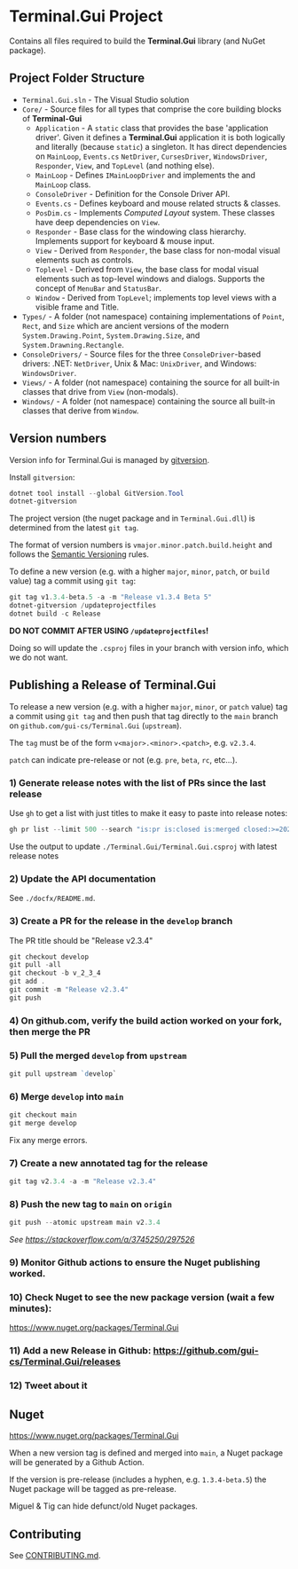 # Terminal.Gui Project

Contains all files required to build the **Terminal.Gui** library (and NuGet package).

## Project Folder Structure

- `Terminal.Gui.sln` - The Visual Studio solution
- `Core/` - Source files for all types that comprise the core building blocks of **Terminal-Gui** 
    - `Application` - A `static` class that provides the base 'application driver'. Given it defines a **Terminal.Gui** application it is both logically and literally (because `static`) a singleton. It has direct dependencies on `MainLoop`, `Events.cs` `NetDriver`, `CursesDriver`, `WindowsDriver`, `Responder`, `View`, and `TopLevel` (and nothing else).
    - `MainLoop` - Defines `IMainLoopDriver` and implements the and `MainLoop` class.
    - `ConsoleDriver` - Definition for the Console Driver API.
    - `Events.cs` - Defines keyboard and mouse related structs & classes. 
    - `PosDim.cs` - Implements *Computed Layout* system. These classes have deep dependencies on `View`.
    - `Responder` - Base class for the windowing class hierarchy. Implements support for keyboard & mouse input.
    - `View` - Derived from `Responder`, the base class for non-modal visual elements such as controls.
    - `Toplevel` - Derived from `View`, the base class for modal visual elements such as top-level windows and dialogs. Supports the concept of `MenuBar` and `StatusBar`.
    - `Window` - Derived from `TopLevel`; implements top level views with a visible frame and Title.
- `Types/` - A folder (not namespace) containing implementations of `Point`, `Rect`, and `Size` which are ancient versions of the modern `System.Drawing.Point`, `System.Drawing.Size`, and `System.Drawning.Rectangle`.
- `ConsoleDrivers/` - Source files for the three `ConsoleDriver`-based drivers: .NET: `NetDriver`, Unix & Mac: `UnixDriver`, and Windows: `WindowsDriver`.
- `Views/` - A folder (not namespace) containing the source for all built-in classes that drive from `View` (non-modals). 
- `Windows/` - A folder (not namespace) containing the source all built-in classes that derive from `Window`.

## Version numbers

Version info for Terminal.Gui is managed by [gitversion](https://gitversion.net).

Install `gitversion`:

```powershell
dotnet tool install --global GitVersion.Tool
dotnet-gitversion
```

The project version (the nuget package and in `Terminal.Gui.dll`) is determined from the latest `git tag`. 

The format of version numbers is `vmajor.minor.patch.build.height` and follows the [Semantic Versioning](https://semver.org/) rules.

To define a new version (e.g. with a higher `major`, `minor`, `patch`, or `build` value) tag a commit using `git tag`:

```powershell
git tag v1.3.4-beta.5 -a -m "Release v1.3.4 Beta 5"
dotnet-gitversion /updateprojectfiles
dotnet build -c Release
```

**DO NOT COMMIT AFTER USING `/updateprojectfiles`!**

Doing so will update the `.csproj` files in your branch with version info, which we do not want.

## Publishing a Release of Terminal.Gui

To release a new version (e.g. with a higher `major`, `minor`, or `patch` value) tag a commit using `git tag` and then push that tag directly to the `main` branch on `github.com/gui-cs/Terminal.Gui` (`upstream`).

The `tag` must be of the form `v<major>.<minor>.<patch>`, e.g. `v2.3.4`.

`patch` can indicate pre-release or not (e.g. `pre`, `beta`, `rc`, etc...). 

### 1) Generate release notes with the list of PRs since the last release 

Use `gh` to get a list with just titles to make it easy to paste into release notes: 

```powershell
gh pr list --limit 500 --search "is:pr is:closed is:merged closed:>=2021-05-18"
```

Use the output to update `./Terminal.Gui/Terminal.Gui.csproj` with latest release notes

### 2) Update the API documentation

See `./docfx/README.md`.

### 3) Create a PR for the release in the `develop` branch

The PR title should be "Release v2.3.4"

```powershell
git checkout develop
git pull -all
git checkout -b v_2_3_4
git add .
git commit -m "Release v2.3.4"
git push
```

### 4) On github.com, verify the build action worked on your fork, then merge the PR

### 5) Pull the merged `develop` from `upstream`

```powershell
git pull upstream `develop`
```

### 6) Merge `develop` into `main`

```powershell
git checkout main
git merge develop
```

Fix any merge errors.

### 7) Create a new annotated tag for the release

```powershell
git tag v2.3.4 -a -m "Release v2.3.4"
```       

### 8) Push the new tag to `main` on `origin`

```powershell
git push --atomic upstream main v2.3.4
```       

*See https://stackoverflow.com/a/3745250/297526*

### 9) Monitor Github actions to ensure the Nuget publishing worked.

### 10) Check Nuget to see the new package version (wait a few minutes): 
https://www.nuget.org/packages/Terminal.Gui

### 11) Add a new Release in Github: https://github.com/gui-cs/Terminal.Gui/releases

### 12) Tweet about it

## Nuget

https://www.nuget.org/packages/Terminal.Gui

When a new version tag is defined and merged into `main`, a Nuget package will be generated by a Github Action.

If the version is pre-release (includes a hyphen, e.g. `1.3.4-beta.5`) the Nuget package will be tagged as pre-release.

Miguel & Tig can hide defunct/old Nuget packages.

## Contributing

See [CONTRIBUTING.md](https://github.com/gui-cs/Terminal.Gui/blob/master/CONTRIBUTING.md).
